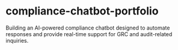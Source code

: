 # compliance-chatbot-portfolio
Building an AI-powered compliance chatbot designed to automate responses and provide real-time support for GRC and audit-related inquiries.

